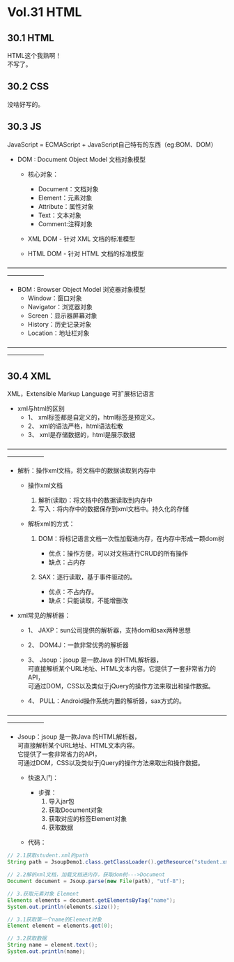 # Vol.31 HTML

## 30.1 HTML

HTML这个我熟啊！    
不写了。

## 30.2 CSS

没啥好写的。

## 30.3 JS

JavaScript = ECMAScript + JavaScript自己特有的东西（eg:BOM、DOM）

- DOM : Document Object Model 文档对象模型
    - 核心对象：
        - Document：文档对象
	    - Element：元素对象
	    - Attribute：属性对象
	    - Text：文本对象
	    - Comment:注释对象

    - XML DOM - 针对 XML 文档的标准模型
    - HTML DOM - 针对 HTML 文档的标准模型

——————————————————————————————————————————      

- BOM : Browser Object Model 浏览器对象模型
    - Window：窗口对象
	- Navigator：浏览器对象
	- Screen：显示器屏幕对象
	- History：历史记录对象
	- Location：地址栏对象

——————————————————————————————————————————      

## 30.4 XML

XML，Extensible Markup Language 可扩展标记语言

- xml与html的区别
	- 1、 xml标签都是自定义的，html标签是预定义。
	- 2、 xml的语法严格，html语法松散
	- 3、 xml是存储数据的，html是展示数据

——————————————————————————————————————————      

- 解析：操作xml文档，将文档中的数据读取到内存中   

	* 操作xml文档
		1. 解析(读取)：将文档中的数据读取到内存中
		2. 写入：将内存中的数据保存到xml文档中。持久化的存储

	* 解析xml的方式：
		1. DOM：将标记语言文档一次性加载进内存，在内存中形成一颗dom树
			* 优点：操作方便，可以对文档进行CRUD的所有操作
			* 缺点：占内存

		2. SAX：逐行读取，基于事件驱动的。
			* 优点：不占内存。
			* 缺点：只能读取，不能增删改

- xml常见的解析器：
	- 1、 JAXP：sun公司提供的解析器，支持dom和sax两种思想

	- 2、 DOM4J：一款非常优秀的解析器

	- 3、 Jsoup：jsoup 是一款Java 的HTML解析器，    
        可直接解析某个URL地址、HTML文本内容。它提供了一套非常省力的API，    
        可通过DOM，CSS以及类似于jQuery的操作方法来取出和操作数据。  

	- 4、 PULL：Android操作系统内置的解析器，sax方式的。

——————————————————————————————————————————      

* Jsoup：jsoup 是一款Java 的HTML解析器，    
    可直接解析某个URL地址、HTML文本内容。   
    它提供了一套非常省力的API，     
    可通过DOM，CSS以及类似于jQuery的操作方法来取出和操作数据。  
    
	* 快速入门：
		* 步骤：
			1. 导入jar包
			2. 获取Document对象
			3. 获取对应的标签Element对象
			4. 获取数据

	* 代码：
```java
// 2.1获取student.xml的path
String path = JsoupDemo1.class.getClassLoader().getResource("student.xml").getPath();

// 2.2解析xml文档，加载文档进内存，获取dom树--->Document
Document document = Jsoup.parse(new File(path), "utf-8");

// 3.获取元素对象 Element
Elements elements = document.getElementsByTag("name");
System.out.println(elements.size());

// 3.1获取第一个name的Element对象
Element element = elements.get(0);

// 3.2获取数据
String name = element.text();
System.out.println(name);
```
